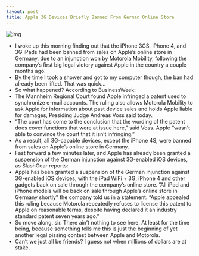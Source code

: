 ```yaml
---
layout: post
title: Apple 3G Devices Briefly Banned From German Online Store
---
```

![img](http://media.idownloadblog.com/wp-content/uploads/2012/02/banned.jpg)
* I woke up this morning finding out that the iPhone 3GS, iPhone 4, and 3G iPads had been banned from sales on Apple’s online store in Germany, due to an injunction won by Motorola Mobility, following the company’s first big legal victory against Apple in the country a couple months ago.
* By the time I took a shower and got to my computer though, the ban had already been lifted. That was quick…
* So what happened? According to BusinessWeek:
* The Mannheim Regional Court found Apple infringed a patent used to synchronize e-mail accounts. The ruling also allows Motorola Mobility to ask Apple for information about past device sales and holds Apple liable for damages, Presiding Judge Andreas Voss said today.
* “The court has come to the conclusion that the wording of the patent does cover functions that were at issue here,” said Voss. Apple “wasn’t able to convince the court that it isn’t infringing.”
* As a result, all 3G-capable devices, except the iPhone 4S, were banned from sales on Apple’s online store in Germany.
* Fast forward a few minutes later, and Apple has already been granted a suspension of the German injunction against 3G-enabled iOS devices, as SlashGear reports:
* Apple has been granted a suspension of the German injunction against 3G-enabled iOS devices, with the iPad WiFi + 3G, iPhone 4 and other gadgets back on sale through the company’s online store. ”All iPad and iPhone models will be back on sale through Apple’s online store in Germany shortly” the company told us in a statement. “Apple appealed this ruling because Motorola repeatedly refuses to license this patent to Apple on reasonable terms, despite having declared it an industry standard patent seven years ago.”
* So move along, sir. There ain’t nothing to see here. At least for the time being, because something tells me this is just the beginning of yet another legal pissing contest between Apple and Motorola.
* Can’t we just all be friends? I guess not when millions of dollars are at stake.

